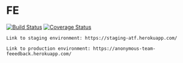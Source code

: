 # FE
[![Build Status](https://travis-ci.org/labseu2-anonymous-team-feedback/FE.svg?branch=master)](https://travis-ci.org/labseu2-anonymous-team-feedback/FE)
[![Coverage Status](https://coveralls.io/repos/github/labseu2-anonymous-team-feedback/FE/badge.svg?branch=master)](https://coveralls.io/github/labseu2-anonymous-team-feedback/FE?branch=master)

```
Link to staging environment: https://staging-atf.herokuapp.com/
```

```
Link to production environment: https://anonymous-team-feeedback.herokuapp.com/
```